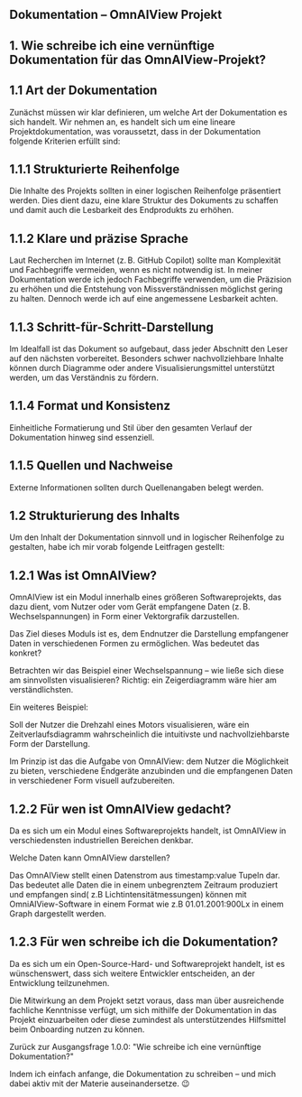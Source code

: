 



## Dokumentation – OmnAIView Projekt

## 1. Wie schreibe ich eine vernünftige Dokumentation für das OmnAIView-Projekt?

## 1.1 Art der Dokumentation

Zunächst müssen wir klar definieren, um welche Art der Dokumentation es sich handelt. Wir nehmen an, es handelt sich um eine lineare Projektdokumentation, was voraussetzt, dass in der Dokumentation folgende Kriterien erfüllt sind:

## 1.1.1 Strukturierte Reihenfolge

Die Inhalte des Projekts sollten in einer logischen Reihenfolge präsentiert werden. Dies dient dazu, eine klare Struktur des Dokuments zu schaffen und damit auch die Lesbarkeit des Endprodukts zu erhöhen.

## 1.1.2 Klare und präzise Sprache

Laut Recherchen im Internet (z. B. GitHub Copilot) sollte man Komplexität und Fachbegriffe vermeiden, wenn es nicht notwendig ist. In meiner Dokumentation werde ich jedoch Fachbegriffe verwenden, um die Präzision zu erhöhen und die Entstehung von Missverständnissen möglichst gering zu halten. Dennoch werde ich auf eine angemessene Lesbarkeit achten.

## 1.1.3 Schritt-für-Schritt-Darstellung

Im Idealfall ist das Dokument so aufgebaut, dass jeder Abschnitt den Leser auf den nächsten vorbereitet. Besonders schwer nachvollziehbare Inhalte können durch Diagramme oder andere Visualisierungsmittel unterstützt werden, um das Verständnis zu fördern.

## 1.1.4 Format und Konsistenz

Einheitliche Formatierung und Stil über den gesamten Verlauf der Dokumentation hinweg sind essenziell.

## 1.1.5 Quellen und Nachweise

Externe Informationen sollten durch Quellenangaben belegt werden.

## 1.2 Strukturierung des Inhalts

Um den Inhalt der Dokumentation sinnvoll und in logischer Reihenfolge zu gestalten, habe ich mir vorab folgende Leitfragen gestellt:

## 1.2.1 Was ist OmnAIView?

OmnAIView ist ein Modul innerhalb eines größeren Softwareprojekts, das dazu dient, vom Nutzer oder vom Gerät empfangene Daten (z. B. Wechselspannungen) in Form einer Vektorgrafik darzustellen.
 
Das Ziel dieses Moduls ist es, dem Endnutzer die Darstellung empfangener Daten in verschiedenen Formen zu ermöglichen. Was bedeutet das konkret?  

Betrachten wir das Beispiel einer Wechselspannung – wie ließe sich diese am sinnvollsten visualisieren? Richtig: ein Zeigerdiagramm wäre hier am verständlichsten.
  
Ein weiteres Beispiel:

Soll der Nutzer die Drehzahl eines Motors visualisieren, wäre ein Zeitverlaufsdiagramm wahrscheinlich die intuitivste und nachvollziehbarste Form der Darstellung.

Im Prinzip ist das die Aufgabe von OmnAIView: dem Nutzer die Möglichkeit zu bieten, verschiedene Endgeräte anzubinden und die empfangenen Daten in verschiedener Form visuell aufzubereiten.


## 1.2.2 Für wen ist OmnAIView gedacht?

Da es sich um ein Modul eines Softwareprojekts handelt, ist OmnAIView in verschiedensten industriellen Bereichen denkbar.

  

Welche Daten kann OmnAIView darstellen?

Das OmnAIView stellt einen Datenstrom aus timestamp:value Tupeln dar.
Das bedeutet alle Daten die in einem unbegrenztem Zeitraum produziert und empfangen sind(
z.B Lichtintensitätmessungen) können mit OmniAIView-Software in einem Format wie z.B 01.01.2001:900Lx 
in einem Graph dargestellt werden.
   

## 1.2.3 Für wen schreibe ich die Dokumentation?


Da es sich um ein Open-Source-Hard- und Softwareprojekt handelt, ist es wünschenswert, dass sich weitere Entwickler entscheiden, an der Entwicklung teilzunehmen.

Die Mitwirkung an dem Projekt setzt voraus, dass man über ausreichende fachliche Kenntnisse verfügt, um sich mithilfe der Dokumentation in das Projekt einzuarbeiten oder diese zumindest als unterstützendes Hilfsmittel beim Onboarding nutzen zu können.

Zurück zur Ausgangsfrage 1.0.0: "Wie schreibe ich eine vernünftige Dokumentation?"

Indem ich einfach anfange, die Dokumentation zu schreiben – und mich dabei aktiv mit der Materie auseinandersetze. 😉
